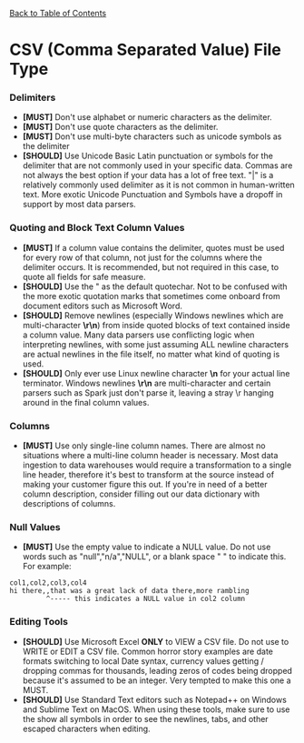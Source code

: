 [Back to Table of Contents](../README.md)
# CSV (Comma Separated Value) File Type

### Delimiters
- __[MUST]__ Don't use alphabet or numeric characters as the delimiter. 
- __[MUST]__ Don't use quote characters as the delimiter.
- __[MUST]__ Don't use multi-byte characters such as unicode symbols as the delimiter
- __[SHOULD]__ Use Unicode Basic Latin punctuation or symbols for the delimiter that are not commonly used in your specific data. Commas are not always the best option if your data has a lot of free text. "|" is a relatively commonly used delimiter as it is not common in human-written text. More exotic Unicode Punctuation and Symbols have a dropoff in support by most data parsers. 

### Quoting and Block Text Column Values
- __[MUST]__ If a column value contains the delimiter, quotes must be used for every row of that column, not just for the columns where the delimiter occurs. It is recommended, but not required in this case, to quote all fields for safe measure. 
- __[SHOULD]__ Use the " as the default quotechar. Not to be confused with the more exotic quotation marks that sometimes come onboard from document editors such as Microsoft Word. 
- __[SHOULD]__ Remove newlines (especially Windows newlines which are multi-character __\r\n__) from inside quoted blocks of text contained inside a column value. Many data parsers use conflicting logic when interpreting newlines, with some just assuming ALL newline characters are actual newlines in the file itself, no matter what kind of quoting is used. 
- __[SHOULD]__ Only ever use Linux newline character __\n__ for your actual line terminator. Windows newlines __\r\n__ are multi-character and certain parsers such as Spark just don't parse it, leaving a stray \r hanging around in the final column values.

### Columns
- __[MUST]__ Use only single-line column names. There are almost no situations where a multi-line column header is necessary. Most data ingestion to data warehouses would require a transformation to a single line header, therefore it's best to transform at the source instead of making your customer figure this out. If you're in need of a better column description, consider filling out our data dictionary with descriptions of columns.  

### Null Values
- __[MUST]__ Use the empty value to indicate a NULL value. Do not use words such as "null","n/a","NULL", or a blank space " " to indicate this. For example:
```commandline
col1,col2,col3,col4
hi there,,that was a great lack of data there,more rambling
         ^----- this indicates a NULL value in col2 column
```

### Editing Tools
- __[SHOULD]__ Use Microsoft Excel __ONLY__ to VIEW a CSV file. Do not use to WRITE or EDIT a CSV file. Common horror story examples are date formats switching to local Date syntax, currency values getting / dropping commas for thousands, leading zeros of codes being dropped because it's assumed to be an integer. Very tempted to make this one a MUST.
- __[SHOULD]__ Use Standard Text editors such as Notepad++ on Windows and Sublime Text on MacOS. When using these tools, make sure to use the show all symbols in order to see the newlines, tabs, and other escaped characters when editing. 